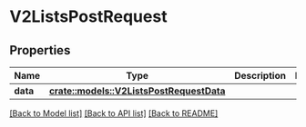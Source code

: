 # V2ListsPostRequest

## Properties

Name | Type | Description | Notes
------------ | ------------- | ------------- | -------------
**data** | [**crate::models::V2ListsPostRequestData**](_v2_lists_post_request_data.md) |  | 

[[Back to Model list]](../README.md#documentation-for-models) [[Back to API list]](../README.md#documentation-for-api-endpoints) [[Back to README]](../README.md)


